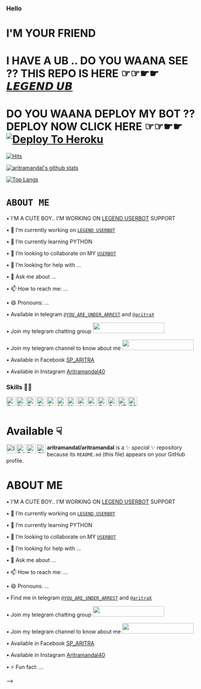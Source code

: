 ### Hello
# I'M YOUR FRIEND 
# I HAVE A UB .. DO YOU WAANA SEE ?? THIS REPO IS HERE ☞☞☛︎☛︎ [𝙇𝙀𝙂𝙀𝙉𝘿 𝙐𝘽](https://github.com/Bristi-OP/LEGEND)
# DO YOU WAANA DEPLOY MY BOT ?? DEPLOY NOW CLICK HERE ☞☞☛︎☛︎ [![Deploy To Heroku](https://www.herokucdn.com/deploy/button.svg)](https://heroku.com/deploy?template=https://github.com/Bristi-OP/LEGEND/)

[![Hits](https://hits.seeyoufarm.com/api/count/incr/badge.svg?url=https%3A%2F%2Fgithub.com%2Fsuhaash02%2Fviperuserbot&count_bg=%23C83D3D&title_bg=%23555555&icon=&icon_color=%23E7E7E7&title=my+account+views&edge_flat=false)](https://hits.seeyoufarm.com)

[![aritramandal's github stats](https://github-readme-stats.vercel.app/api?username=aritramandal&show_icons=true&theme=cobalt&count_private=true)](https://github.com/aritramandal)

[![Top Langs](https://github-readme-stats.vercel.app/api/top-langs/?username=aritramandal&layout=compact&theme=cobalt)](https://github.com/aritramandal)

# `ABOUT ME `
•`I'M A CUTE BOY.. I'M WORKING ON [LEGEND USERBOT](https://github.com/Bristi-OP/LEGEND) SUPPORT 

• 🔭 I’m currently working on [`LEGEND USERBOT`](https://github.com/Bristi-OP/LEGEND)

• 🌱 I’m currently learning PYTHON

• 👯 I’m looking to collaborate on MY [`USERBOT`](https://github.com/Bristi-OP/LEGEND) 

• 🤔 I’m looking for help with ...

• 💬 Ask me about ...

• 📫 How to reach me: ...

• 😄 Pronouns: ...

• Available in telegram [`@YOU_ARE_UNDER_ARREST`](https://t.meYOU_ARE_UNDER_ARREST) and [`@aritraX`](https://t.me/aritraX)

• Join my telegram chatting group <a href="https://t.me/A_League_of_Legend"><img src="https://img.shields.io/badge/Join-Telegram%20Group-blue.svg?logo=telegram" width="190" height="28"></a>

• Join my telegram channel to know about me <a href="https://t.me/abotme"><img src="https://img.shields.io/badge/Join-Telegram%20Channel-red.svg?logo=Telegram" width="190" height="28"></a>

• Available in Facebook [SP_ARITRA](https://m.facebook.com/sparitra.singh?tsid=0.5191905400793939&source=result)

• Available in Instagram [Aritramandal40](https://Instagram.com/aritramandal40)
### Skills 👨‍💻

<img align="left" alt="Python" width="24px" src="https://cdn.jsdelivr.net/npm/simple-icons@3.2.0/icons/python.svg" />
<img align="left" alt="Flask" width="24px" src="https://cdn.jsdelivr.net/npm/simple-icons@3.2.0/icons/flask.svg" />
<img align="left" alt="Dart" width="24px" src="https://cdn.jsdelivr.net/npm/simple-icons@3.2.0/icons/dart.svg" />
<img align="left" alt="GitHub" width="24px" src="https://cdn.jsdelivr.net/npm/simple-icons@3.2.0/icons/github.svg" />
<img align="left" alt="Android" width="24px" src="https://cdn.jsdelivr.net/npm/simple-icons@3.2.0/icons/android.svg" />
<img align="left" alt="MongoDB" width="24px" src="https://cdn.jsdelivr.net/npm/simple-icons@3.2.0/icons/mongodb.svg" />
<img align="left" alt="MySQL" width="24px" src="https://cdn.jsdelivr.net/npm/simple-icons@3.2.0/icons/mysql.svg" />
<img align="left" alt="JavaScript" width="24px" src="https://cdn.jsdelivr.net/npm/simple-icons@3.2.0/icons/javascript.svg" />
<img align="left" alt="Java" width="24px" src="https://cdn.jsdelivr.net/npm/simple-icons@3.2.0/icons/java.svg" />
<img align="left" alt="C" width="24px" src="https://cdn.jsdelivr.net/npm/simple-icons@3.2.0/icons/c.svg" />
<img align="left" alt="C++" width="24px" src="https://cdn.jsdelivr.net/npm/simple-icons@3.2.0/icons/cplusplus.svg" />
<img align="left" alt="HTML" width="24px" src="https://cdn.jsdelivr.net/npm/simple-icons@3.2.0/icons/html5.svg" />
<img align="left" alt="CSS" width="24px" src="https://cdn.jsdelivr.net/npm/simple-icons@3.2.0/icons/css3.svg" />
</br>
</br>



# Available ☟
 <a href="https://instagram.com/aritramandal40">
    <img align="left" alt="Instagram" width="24px" src="https://cdn.jsdelivr.net/npm/simple-icons@3.2.0/icons/instagram.svg" />
  </a>
 
 <a href="https://telegram.dog/YOU_ARE_UNDER_ARREST">
    <img align="left" alt=" Telegram" width="24px" src="https://cdn.jsdelivr.net/npm/simple-icons@3.2.0/icons/telegram.svg" />
  </a>
  <a href="https://m.facebook.com/sparitra.singh?tsid=0.5191905400793939&source=result">
    <img align="left" alt="Facebook" width="24px" src="https://cdn.jsdelivr.net/npm/simple-icons@3.2.0/icons/facebook.svg" />
  </a>
  <a href="https://github.com/aritramandal">
    <img align="left" alt=" GitHub" width="24px" src="https://cdn.jsdelivr.net/npm/simple-icons@3.2.0/icons/github.svg" />
  </a>
 


**aritramandal/aritramandal** is a ✨ _special_ ✨ repository because its `README.md` (this file) appears on your GitHub profile.


# ABOUT ME 
•`I'M A CUTE BOY.. I'M WORKING ON [LEGEND USERBOT](https://github.com/Bristi-OP/LEGEND) SUPPORT 

• 🔭 I’m currently working on [`LEGEND USERBOT`](https://github.com/Bristi-OP/LEGEND)

• 🌱 I’m currently learning PYTHON

• 👯 I’m looking to collaborate on MY [`USERBOT`](https://github.com/Bristi-OP/LEGEND) 

• 🤔 I’m looking for help with ...

• 💬 Ask me about ...

• 📫 How to reach me: ...

• 😄 Pronouns: ...

• Find me in telegram [`@YOU_ARE_UNDER_ARREST`](https://t.meYOU_ARE_UNDER_ARREST) and [`@aritraX`](https://t.me/aritraX)

• Join my telegram chatting group <a href="https://t.me/A_League_of_Legend"><img src="https://img.shields.io/badge/Join-Telegram%20Group-blue.svg?logo=telegram" width="190" height="28"></a>

• Join my telegram channel to know about me <a href="https://t.me/abtmee"><img src="https://img.shields.io/badge/Join-Telegram%20Channel-red.svg?logo=Telegram" width="190" height="28"></a>

• Available in Facebook [SP_ARITRA](https://m.facebook.com/sparitra.singh?tsid=0.5191905400793939&source=result)

• Available in Instagram [Aritramandal40](https://Instagram.com/aritramandal40)

• ⚡ Fun fact: ...

-->



<!--
**aritramandal/aritramandal** is a ✨ _special_ ✨ repository because its `README.md` (this file) appears on your GitHub profile.

Here are some ideas to get you started:

- 🔭 I’m currently working on ...
- 🌱 I’m currently learning ...
- 👯 I’m looking to collaborate on ...
- 🤔 I’m looking for help with ...
- 💬 Ask me about ...
- 📫 How to reach me: ...
- 😄 Pronouns: ...
- ⚡ Fun fact: ...
-->


